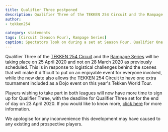 ```yaml
---
title: Qualifier Three postponed
description: Qualifier Three of the TEKKEN 254 Circuit and the Rampage Series will be taking place on 25 April 2020 and not on 28 March 2020 as previously scheduled.
author:
- tekken254

category: statements
tags: [Circuit (Season Four), Rampage Series]
caption: Spectators look on during a set at Season Four, Qualifier One of the TEKKEN 254 Circuit on 29 January 2020
---
```

Qualifier Three of the <a href="/circuit" target="_blank">TEKKEN 254 Circuit</a> and the <a href="/circuit" target="_blank">Rampage Series</a> will be taking place on 25 April 2020 and not on 28 March 2020 as previously scheduled. This is in response to logistical challenges behind the scenes that will make it difficult to put on an enjoyable event for everyone involved, while the new date also allows the TEKKEN 254 Circuit to have one extra tournament included as a Dojo event on this year's Tekken World Tour.

Players wishing to take part in both leagues will now have more time to sign up for Qualifier Three, with the deadline for Qualifier Three set for the end of day on 23 April 2020. If you would like to know more, <a href="/circuit" target="_blank">click here</a> for more information.

We apologise for any inconvenience this development may have caused to any existing and prospective players.